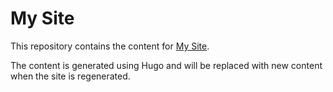 # My Site

This repository contains the content for [My Site](https://akleinloog.github.com).

The content is generated using Hugo and will be replaced with new content when the site is regenerated.


